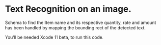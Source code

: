 # Text Recognition on an image.


Schema to find the Item name and its respective quantity, rate and amount has been handled by mapping the bounding rect of the detected text.

You’ll be needed Xcode 11 beta, to run this code.


